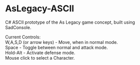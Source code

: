 # AsLegacy-ASCII
C# ASCII prototype of the As Legacy game concept, built using SadConsole.

Current Controls:<br>
W,A,S,D (or arrow keys) - Move, when in normal mode.<br>
Space - Toggle between normal and attack mode.<br>
Hold-Alt - Activate defense mode.<br>
Mouse click to select a Character.<br>
